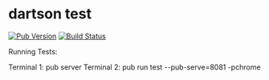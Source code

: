 # dartson test
[![Pub Version](https://img.shields.io/pub/v/dartson.svg)](https://pub.dartlang.org/packages/dartson)
[![Build Status](https://drone.io/github.com/eredo/dartson/status.png)](https://drone.io/github.com/eredo/dartson/latest)


Running Tests:

Terminal 1: pub server
Terminal 2: pub run test --pub-serve=8081 -pchrome